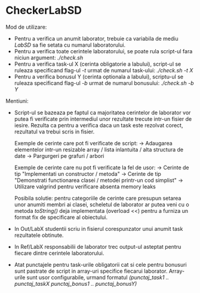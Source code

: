 # CheckerLabSD

Mod de utilizare:

 * Pentru a verifica un anumit laborator, trebuie ca variabila de mediu
_LabSD_ sa fie setata cu numarul laboratorului.
 * Pentru a verifica toate cerintele laboratorului, se poate rula script-ul
fara niciun argument: *./check.sh*
 * Pentru a verifica task-ul X (cerinta obligatorie a labului), script-ul
se ruleaza specificand flag-ul _-t_ urmat de numarul task-ului: *./check.sh -t X*
 * Pentru a verifica bonusul Y (cerinta optionala a labului), scriptu-ul
se ruleaza specificand flag-ul _-b_ urmat de numarul bonusului: *./check.sh -b Y*

Mentiuni:

* Script-ul se bazeaza pe faptul ca majoritatea cerintelor de laborator
vor putea fi verificate prin intermediul unor rezultate trecute intr-un
fisier de iesire. Rezulta ca pentru a verifica daca un task este rezolvat
corect, rezultatul va trebui scris in fisier.

    Exemple de cerinte care pot fi verificate de script:
        -> Adaugarea elementelor intr-un resizable array / lista inlantuita /
            alta structura de date
        -> Pargurgeri pe grafuri / arbori

    Exemple de cerinte care nu pot fi verificate la fel de usor:
        -> Cerinte de tip "Implementati un constructor / metoda"
        -> Cerinte de tip "Demonstrati functionarea clasei / metodei printr-un
            cod simplist"
        -> Utilizare valgrind pentru verificare absenta memory leaks

    Posibila solutie: pentru categoriile de cerinte care presupun
        setarea unor anumiti membri ai clasei, scheletul de laborator
        ar putea veni cu o metoda _toString()_ deja implementata
        (overload <<) pentru a furniza un format fix de specificare
        al obiectului.

* In Out/LabX studentii scriu in fisierul corespunzator unui anumit task
rezultatele obtinute.

* In Ref/LabX responsabilii de laborator trec output-ul asteptat pentru
fiecare dintre cerintele laboratorului.

* Atat punctajele pentru task-urile obligatorii cat si cele pentru bonusuri
sunt pastrate de script in array-uri specifice fiecarui laborator. Array-urile
sunt usor configurabile, urmand formatul
    _(punctaj_task1 .. punctaj_taskX punctaj_bonus1 .. punctaj_bonusY)_
